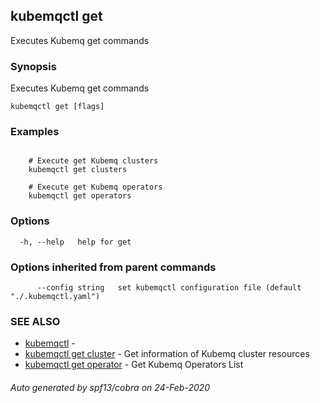 ## kubemqctl get

Executes Kubemq get commands

### Synopsis

Executes Kubemq get commands

```
kubemqctl get [flags]
```

### Examples

```

	# Execute get Kubemq clusters
	kubemqctl get clusters	
	
	# Execute get Kubemq operators
	kubemqctl get operators

```

### Options

```
  -h, --help   help for get
```

### Options inherited from parent commands

```
      --config string   set kubemqctl configuration file (default "./.kubemqctl.yaml")
```

### SEE ALSO

* [kubemqctl](kubemqctl.md)	 - 
* [kubemqctl get cluster](kubemqctl_get_cluster.md)	 - Get information of Kubemq cluster resources
* [kubemqctl get operator](kubemqctl_get_operator.md)	 - Get Kubemq Operators List

###### Auto generated by spf13/cobra on 24-Feb-2020
